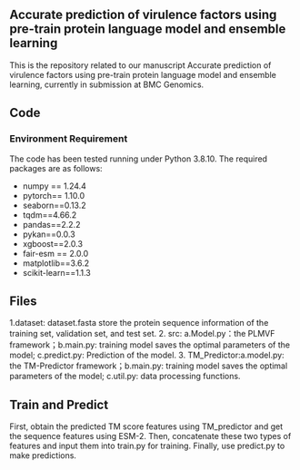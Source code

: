 ## Accurate prediction of virulence factors using pre-train protein language model and ensemble learning

This is the repository related to our manuscript Accurate prediction of virulence factors using pre-train protein language model and ensemble learning, currently in submission at BMC Genomics.

## Code
### Environment Requirement

The code has been tested running under Python 3.8.10. The required packages are as follows:
- numpy == 1.24.4
- pytorch== 1.10.0
- seaborn==0.13.2
- tqdm==4.66.2
- pandas==2.2.2
- pykan==0.0.3
- xgboost==2.0.3
- fair-esm == 2.0.0
- matplotlib==3.6.2
- scikit-learn==1.1.3 

## Files

1.dataset: dataset.fasta store the protein sequence information of the training set, validation set, and test set.
2. src: a.Model.py：the PLMVF framework；b.main.py: training model saves the optimal parameters of the model; c.predict.py: Prediction of the model.
3. TM_Predictor:a.model.py: the TM-Predictor framework；b.main.py: training model saves the optimal parameters of the model; c.util.py: data processing functions.


## Train and Predict

First, obtain the predicted TM score features using TM_predictor and get the sequence features using ESM-2. Then, concatenate these two types of features and input them into train.py for training. Finally, use predict.py to make predictions.

